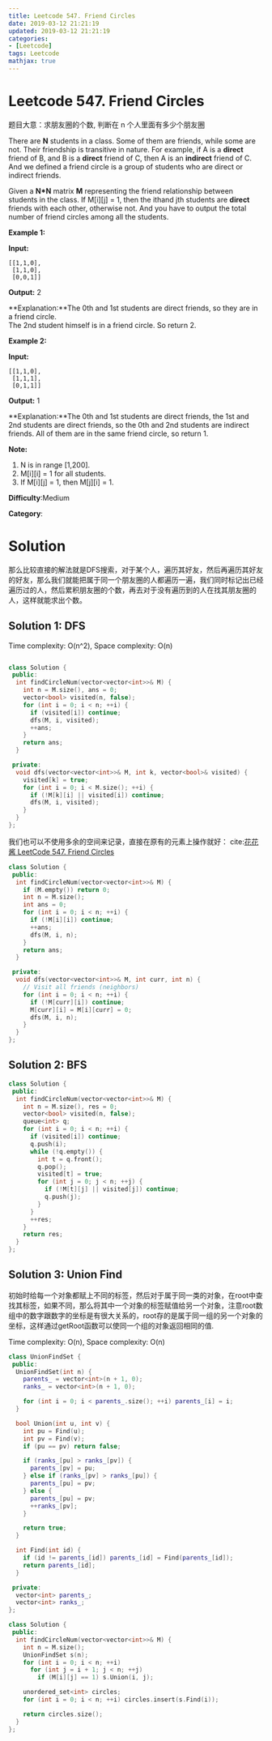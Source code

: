 ```yaml
---
title: Leetcode 547. Friend Circles
date: 2019-03-12 21:21:19
updated: 2019-03-12 21:21:19
categories: 
- [Leetcode]
tags: Leetcode
mathjax: true
---
```


# Leetcode 547. Friend Circles

题目大意：求朋友圈的个数, 判断在 n 个人里面有多少个朋友圈

There are  **N**  students in a class. Some of them are friends, while some are not. Their friendship is transitive in nature. For example, if A is a  **direct**  friend of B, and B is a  **direct**  friend of C, then A is an  **indirect**  friend of C. And we defined a friend circle is a group of students who are direct or indirect friends.

Given a  **N*N**  matrix  **M**  representing the friend relationship between students in the class. If M[i][j] = 1, then the ithand jth  students are  **direct**  friends with each other, otherwise not. And you have to output the total number of friend circles among all the students.

**Example 1:**  

**Input:** 

```
[[1,1,0],
 [1,1,0],
 [0,0,1]]
```
**Output:** 2

**Explanation:**The 0th and 1st students are direct friends, so they are in a friend circle.   
The 2nd student himself is in a friend circle. So return 2.

**Example 2:**  

**Input:** 

```
[[1,1,0],
 [1,1,1],
 [0,1,1]]
```

**Output:** 1

**Explanation:**The 0th and 1st students are direct friends, the 1st and 2nd students are direct friends,
so the 0th and 2nd students are indirect friends. All of them are in the same friend circle, so return 1.

**Note:**  

1. N is in range [1,200].
2. M[i][i] = 1 for all students.
3. If M[i][j] = 1, then M[j][i] = 1.

**Difficulty**:Medium

**Category**:

# Solution

那么比较直接的解法就是DFS搜索，对于某个人，遍历其好友，然后再遍历其好友的好友，那么我们就能把属于同一个朋友圈的人都遍历一遍，我们同时标记出已经遍历过的人，然后累积朋友圈的个数，再去对于没有遍历到的人在找其朋友圈的人，这样就能求出个数。

## Solution 1: DFS

Time complexity: O(n^2), Space complexity: O(n)

```cpp

class Solution {
 public:
  int findCircleNum(vector<vector<int>>& M) {
    int n = M.size(), ans = 0;
    vector<bool> visited(n, false);
    for (int i = 0; i < n; ++i) {
      if (visited[i]) continue;
      dfs(M, i, visited);
      ++ans;
    }
    return ans;
  }

 private:
  void dfs(vector<vector<int>>& M, int k, vector<bool>& visited) {
    visited[k] = true;
    for (int i = 0; i < M.size(); ++i) {
      if (!M[k][i] || visited[i]) continue;
      dfs(M, i, visited);
    }
  }
};
```

我们也可以不使用多余的空间来记录，直接在原有的元素上操作就好： cite:[花花酱 LeetCode 547. Friend Circles](https://zxi.mytechroad.com/blog/graph/leetcode-547-friend-circles/)

```cpp
class Solution {
 public:
  int findCircleNum(vector<vector<int>>& M) {
    if (M.empty()) return 0;
    int n = M.size();
    int ans = 0;
    for (int i = 0; i < n; ++i) {
      if (!M[i][i]) continue;
      ++ans;
      dfs(M, i, n);
    }
    return ans;
  }

 private:
  void dfs(vector<vector<int>>& M, int curr, int n) {
    // Visit all friends (neighbors)
    for (int i = 0; i < n; ++i) {
      if (!M[curr][i]) continue;
      M[curr][i] = M[i][curr] = 0;
      dfs(M, i, n);
    }
  }
};
```

## Solution 2: BFS

```cpp
class Solution {
 public:
  int findCircleNum(vector<vector<int>>& M) {
    int n = M.size(), res = 0;
    vector<bool> visited(n, false);
    queue<int> q;
    for (int i = 0; i < n; ++i) {
      if (visited[i]) continue;
      q.push(i);
      while (!q.empty()) {
        int t = q.front();
        q.pop();
        visited[t] = true;
        for (int j = 0; j < n; ++j) {
          if (!M[t][j] || visited[j]) continue;
          q.push(j);
        }
      }
      ++res;
    }
    return res;
  }
};
```

## Solution 3: Union Find

初始时给每一个对象都赋上不同的标签，然后对于属于同一类的对象，在root中查找其标签，如果不同，那么将其中一个对象的标签赋值给另一个对象，注意root数组中的数字跟数字的坐标是有很大关系的，root存的是属于同一组的另一个对象的坐标，这样通过getRoot函数可以使同一个组的对象返回相同的值.

Time complexity: O(n), Space complexity: O(n)

```cpp
class UnionFindSet {
 public:
  UnionFindSet(int n) {
    parents_ = vector<int>(n + 1, 0);
    ranks_ = vector<int>(n + 1, 0);

    for (int i = 0; i < parents_.size(); ++i) parents_[i] = i;
  }

  bool Union(int u, int v) {
    int pu = Find(u);
    int pv = Find(v);
    if (pu == pv) return false;

    if (ranks_[pu] > ranks_[pv]) {
      parents_[pv] = pu;
    } else if (ranks_[pv] > ranks_[pu]) {
      parents_[pu] = pv;
    } else {
      parents_[pu] = pv;
      ++ranks_[pv];
    }

    return true;
  }

  int Find(int id) {
    if (id != parents_[id]) parents_[id] = Find(parents_[id]);
    return parents_[id];
  }

 private:
  vector<int> parents_;
  vector<int> ranks_;
};

class Solution {
 public:
  int findCircleNum(vector<vector<int>>& M) {
    int n = M.size();
    UnionFindSet s(n);
    for (int i = 0; i < n; ++i)
      for (int j = i + 1; j < n; ++j)
        if (M[i][j] == 1) s.Union(i, j);

    unordered_set<int> circles;
    for (int i = 0; i < n; ++i) circles.insert(s.Find(i));

    return circles.size();
  }
};
```